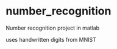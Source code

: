 number_recognition
==================

Number recognition project in matlab

uses handwritten digits from MNIST
